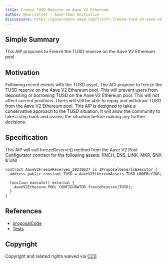 ```yaml
---
title: Freeze TUSD Reserve on Aave V2 Ethereum
author: @marczeller - Aave-Chan Initiative
discussions: https://governance.aave.com/t/arfc-freeze-tusd-on-aave-v2-ethereum-pool/13835
---
```


## Simple Summary

This AIP proposes to Freeze the TUSD reserve on the Aave V2 Ethereum pool

## Motivation

Following recent events with the TUSD asset, The ACI propose to freeze the TUSD reserve on the Aave V2 Ethereum pool. This will prevent users from depositing or borrowing TUSD on the Aave V2 Ethereum pool. This will not affect current positions. Users will still be able to repay and withdraw TUSD from the Aave V2 Ethereum pool.
This AIP is designed to take a conservative approach to the TUSD situation. It will allow the community to take a step back and assess the situation before making any further decisions.

## Specification

This AIP will call freezeReserve() method from the Aave V2 Pool Configurator contract for the following assets: 1INCH, ENS, LINK, MKR, SNX & UNI

```solidity
contract AaveV2FreezeReserves_20230627 is IProposalGenericExecutor {
  address public constant TUSD = AaveV2EthereumAssets.TUSD_UNDERLYING;

  function execute() external {
    AaveV2Ethereum.POOL_CONFIGURATOR.freezeReserve(TUSD);
  }
}
```

## References

- [proposalCode](https://github.com/bgd-labs/aave-proposals/blob/main/src/AaveV2FreezeReserves_20230627/AaveV2FreezeReserves_20230627.sol)
- [Tests](https://github.com/bgd-labs/aave-proposals/blob/main/src/AaveV2FreezeReserves_20230627/AaveV2FreezeReserves_20230627.t.sol)

## Copyright

Copyright and related rights waived via [CC0](https://creativecommons.org/publicdomain/zero/1.0/).
